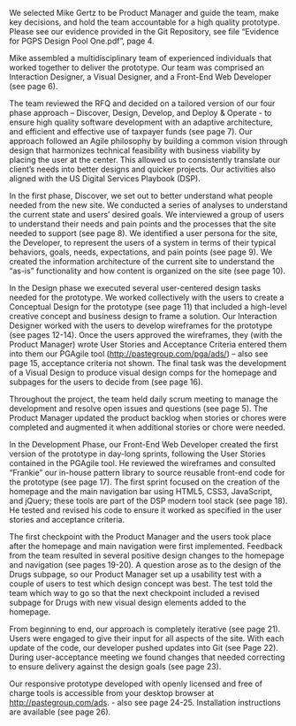 We selected Mike Gertz to be Product Manager and guide the team, make key decisions, and hold the team accountable for a high quality prototype. Please see our evidence provided in the Git Repository, see file “Evidence for PGPS Design Pool One.pdf”, page 4.

Mike assembled a multidisciplinary team of experienced individuals that worked together to deliver the prototype. Our team was comprised an Interaction Designer, a Visual Designer, and a Front-End Web Developer (see page 6).

The team reviewed the RFQ and decided on a tailored version of our four phase approach – Discover, Design, Develop, and Deploy & Operate - to ensure high quality software development with an adaptive architecture, and efficient and effective use of taxpayer funds (see page 7). Our approach followed an Agile philosophy by building a common vision through design that harmonizes technical feasibility with business viability by placing the user at the center. This allowed us to consistently translate our client’s needs into better designs and quicker projects. Our activities also aligned with the US Digital Services Playbook (DSP).

In the first phase, Discover, we set out to better understand what people needed from the new site.  We conducted a series of analyses to understand the current state and users’ desired goals. We interviewed a group of users to understand their needs and pain points and the processes that the site needed to support (see page 8).  We identified a user persona for the site, the Developer, to represent the users of a system in terms of their typical behaviors, goals, needs, expectations, and pain points (see page 9).  We created the information architecture of the current site to understand the “as-is” functionality and how content is organized on the site (see page 10).  

In the Design phase we executed several user-centered design tasks needed for the prototype.  We worked collectively with the users to create a Conceptual Design for the prototype (see page 11) that included a high-level creative concept and business design to frame a solution.  Our Interaction Designer worked with the users to develop wireframes for the prototype (see pages 12-14). Once the users approved the wireframes, they (with the Product Manager) wrote User Stories and Acceptance Criteria entered them into them our PGAgile tool (http://pastegroup.com/pga/ads/) – also see page 15, acceptance criteria not shown. The final task was the development of a Visual Design to produce visual design comps for the homepage and subpages for the users to decide from (see page 16).

Throughout the project, the team held daily scrum meeting to manage the development and resolve open issues and questions (see page 5). The Product Manager updated the product backlog when stories or chores were completed and augmented it when additional stories or chore were needed.

In the Development Phase, our Front-End Web Developer created the first version of the prototype in day-long sprints, following the User Stories contained in the PGAgile tool. He reviewed the wireframes and consulted “Frankie” our in-house pattern library to source reusable front-end code for the prototype (see page 17). The first sprint focused on the creation of the homepage and the main navigation bar using HTML5, CSS3, JavaScript, and jQuery; these tools are part of the DSP modern tool stack (see page 18). He tested and revised his code to ensure it worked as specified in the user stories and acceptance criteria.

The first checkpoint with the Product Manager and the users took place after the homepage and main navigation were first implemented. Feedback from the team resulted in several positive design changes to the homepage and navigation (see pages 19-20). A question arose as to the design of the Drugs subpage, so our Product Manager set up a usability test with a couple of users to test which design concept was best. The test told the team which way to go so that the next checkpoint included a revised subpage for Drugs with new visual design elements added to the homepage. 

From beginning to end, our approach is completely iterative (see page 21).  Users were engaged to give their input for all aspects of the site. With each update of the code, our developer pushed updates into Git (see Page 22).  During user-acceptance meeting we found changes that needed correcting to ensure delivery against the design goals (see page 23). 

Our responsive prototype developed with openly licensed and free of charge tools is accessible from your desktop browser at http://pastegroup.com/ads. - also see page 24-25. Installation instructions are available (see page 26).
